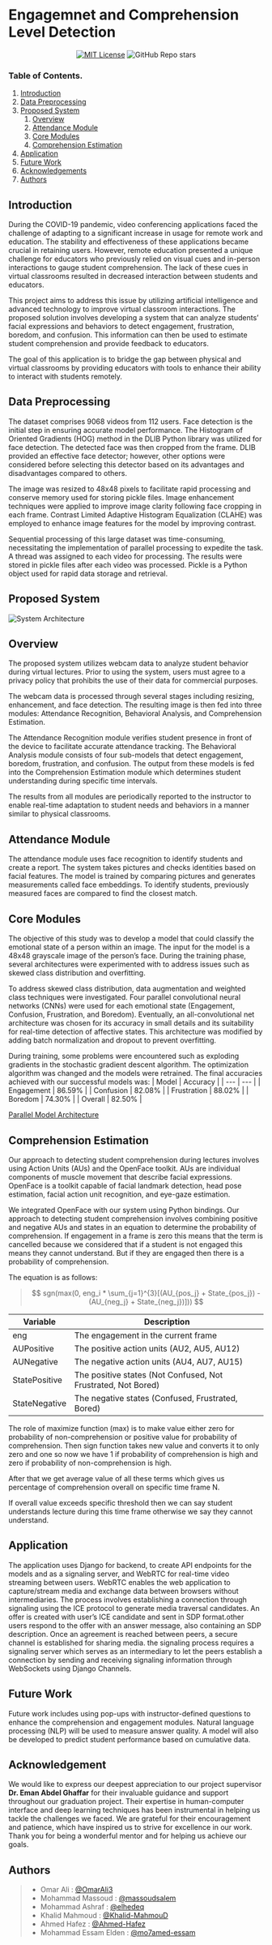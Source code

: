 # Engagemnet and Comprehension Level Detection
<div align="center">

[![MIT License](https://img.shields.io/badge/License-MIT-green.svg)](https://choosealicense.com/licenses/mit/)
![GitHub Repo stars](https://img.shields.io/github/stars/The-revolutionary-army/Engagement-and-comprehension-level-detection.svg?style=social&label=Stars)

</div>

### Table of Contents. 
1. [Introduction](#introduction)
2. [Data Preprocessing](#data-preprocessing)
3. [Proposed System](#proposed-system)
    1. [Overview](#overview)
    2. [Attendance Module](#attendance-module)
    3. [Core Modules](#core-modules)
    4. [Comprehension Estimation](#comprehension-estimation)
4. [Application](#application)
5. [Future Work](#future-work)
6. [Acknowledgements](#acknowledgements)
8. [Authors](#authors)


## Introduction
During the COVID-19 pandemic, video conferencing applications faced the challenge of adapting to a significant increase in usage for remote work and education. The stability and effectiveness of these applications became crucial in retaining users. However, remote education presented a unique challenge for educators who previously relied on visual cues and in-person interactions to gauge student comprehension. The lack of these cues in virtual classrooms resulted in decreased interaction between students and educators.

This project aims to address this issue by utilizing artificial intelligence and advanced technology to improve virtual classroom interactions. The proposed solution involves developing a system that can analyze students’ facial expressions and behaviors to detect engagement, frustration, boredom, and confusion. This information can then be used to estimate student comprehension and provide feedback to educators.

The goal of this application is to bridge the gap between physical and virtual classrooms by providing educators with tools to enhance their ability to interact with students remotely.


## Data Preprocessing
The dataset comprises 9068 videos from 112 users. Face detection is the initial step in ensuring accurate model performance. The Histogram of Oriented Gradients (HOG) method in the DLIB Python library was utilized for face detection. The detected face was then cropped from the frame. DLIB provided an effective face detector; however, other options were considered before selecting this detector based on its advantages and disadvantages compared to others.

The image was resized to 48x48 pixels to facilitate rapid processing and conserve memory used for storing pickle files. Image enhancement techniques were applied to improve image clarity following face cropping in each frame. Contrast Limited Adaptive Histogram Equalization (CLAHE) was employed to enhance image features for the model by improving contrast.

Sequential processing of this large dataset was time-consuming, necessitating the implementation of parallel processing to expedite the task. A thread was assigned to each video for processing. The results were stored in pickle files after each video was processed. Pickle is a Python object used for rapid data storage and retrieval.


## Proposed System
![System Architecture](./Assets/System%20Architecture.jpg)
## Overview
The proposed system utilizes webcam data to analyze student behavior during virtual lectures. Prior to using the system, users must agree to a privacy policy that prohibits the use of their data for commercial purposes.

The webcam data is processed through several stages including resizing, enhancement, and face detection. The resulting image is then fed into three modules: Attendance Recognition, Behavioral Analysis, and Comprehension Estimation.

The Attendance Recognition module verifies student presence in front of the device to facilitate accurate attendance tracking. The Behavioral Analysis module consists of four sub-models that detect engagement, boredom, frustration, and confusion. The output from these models is fed into the Comprehension Estimation module which determines student understanding during specific time intervals.

The results from all modules are periodically reported to the instructor to enable real-time adaptation to student needs and behaviors in a manner similar to physical classrooms.


## Attendance Module
The attendance module uses face recognition to identify students and create a report. The system takes pictures and checks identities based on facial features. The model is trained by comparing pictures and generates measurements called face embeddings. To identify students, previously measured faces are compared to find the closest match.


## Core Modules
The objective of this study was to develop a model that could classify the emotional state of a person within an image. The input for the model is a 48x48 grayscale image of the person’s face. During the training phase, several architectures were experimented with to address issues such as skewed class distribution and overfitting.

To address skewed class distribution, data augmentation and weighted class techniques were investigated. Four parallel convolutional neural networks (CNNs) were used for each emotional state (Engagement, Confusion, Frustration, and Boredom). Eventually, an all-convolutional net architecture was chosen for its accuracy in small details and its suitability for real-time detection of affective states. This architecture was modified by adding batch normalization and dropout to prevent overfitting.

During training, some problems were encountered such as exploding gradients in the stochastic gradient descent algorithm. The optimization algorithm was changed and the models were retrained. The final accuracies achieved with our successful models was: 
| Model | Accuracy |
| --- | --- |
| Engagement | 86.59% |
| Confusion | 82.08% |
| Frustration | 88.02% |
| Boredom | 74.30% |
| Overall | 82.50% |

[Parallel Model Architecture](./Assets/parallel_model.png)


## Comprehension Estimation
Our approach to detecting student comprehension during lectures involves using Action Units (AUs) and the OpenFace toolkit. AUs are individual components of muscle movement that describe facial expressions. OpenFace is a toolkit capable of facial landmark detection, head pose estimation, facial action unit recognition, and eye-gaze estimation.

We integrated OpenFace with our system using Python bindings. Our approach to detecting student comprehension involves combining positive and negative AUs and states in an equation to determine the probability of comprehension. If engagement in a frame is zero this means that the term is cancelled because we considered that if a student is not engaged this means they cannot understand. But if they are engaged then there is a probability of comprehension.

The equation is as follows:
> $$ 
sgn(max(0, eng_i * \sum_{j=1}^{3}[(AU_{pos_j} + State_{pos_j}) - (AU_{neg_j} + State_{neg_j})]))
$$


| Variable           | Description |
| ------------------ | ----------- |
| eng                | The engagement in the current frame |
| AUPositive         | The positive action units (AU2, AU5, AU12) |
| AUNegative         | The negative action units (AU4, AU7, AU15) |
| StatePositive      | The positive states (Not Confused, Not Frustrated, Not Bored) |
| StateNegative      | The negative states (Confused, Frustrated, Bored) |



The role of maximize function (max) is to make value either zero for probability of non-comprehension or positive value for probability of comprehension. Then sign function takes new value and converts it to only zero and one so now we have 1 if probability of comprehension is high and zero if probability of non-comprehension is high.

After that we get average value of all these terms which gives us percentage of comprehension overall on specific time frame N.

If overall value exceeds specific threshold then we can say student understands lecture during this time frame otherwise we say they cannot understand.


## Application
The application uses Django for backend, to create API endpoints for the models and as a signaling server, and WebRTC for real-time video streaming between users. 
WebRTC enables the web application to capture/stream media and exchange data between browsers without intermediaries. The process involves establishing a connection through signaling using the ICE protocol to generate media traversal candidates. An offer is created with user’s ICE candidate and sent in SDP format.other users respond to the offer with an answer message, also containing an SDP description. Once an agreement is reached between peers, a secure channel is established for sharing media.
the signaling process requires a signaling server which serves as an intermediary to let the peers establish a connection by sending and receiving signaling information through WebSockets using Django Channels.


## Future Work
Future work includes using pop-ups with instructor-defined questions to enhance the comprehension and engagement modules. Natural language processing (NLP) will be used to measure answer quality. A model will also be developed to predict student performance based on cumulative data.


## Acknowledgement
We would like to express our deepest appreciation to our project supervisor **Dr. Eman Abdel Ghaffar** for their invaluable guidance and support throughout our graduation project. Their expertise in human-computer interface and deep learning techniques has been instrumental in helping us tackle the challenges we faced. We are grateful for their encouragement and patience, which have inspired us to strive for excellence in our work. Thank you for being a wonderful mentor and for helping us achieve our goals.


## Authors
>* Omar Ali : [@OmarAli3](https://github.com/OmarAli3)
>* Mohammad Massoud : [@massoudsalem](https://github.com/massoudsalem)
>* Mohammad Ashraf : [@elhedeq](https://github.com/elhedeq)
>* Khalid Mahmoud : [@Khalid-MahmouD](https://github.com/Khalid-MahmouD)
>* Ahmed Hafez : [@Ahmed-Hafez](https://github.com/Ahmed-Hafez)
>* Mohammad Essam Elden : [@mo7amed-essam](https://github.com/mo7amed-essam)

